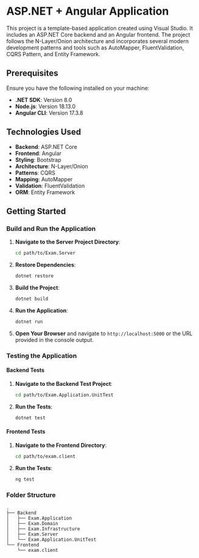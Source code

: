 # ASP.NET + Angular Application

This project is a template-based application created using Visual Studio. It includes an ASP.NET Core backend and an Angular frontend. The project follows the N-Layer/Onion architecture and incorporates several modern development patterns and tools such as AutoMapper, FluentValidation, CQRS Pattern, and Entity Framework.

## Prerequisites

Ensure you have the following installed on your machine:

- **.NET SDK**: Version 8.0
- **Node.js**: Version 18.13.0
- **Angular CLI**: Version 17.3.8

## Technologies Used

- **Backend**: ASP.NET Core
- **Frontend**: Angular
- **Styling**: Bootstrap
- **Architecture**: N-Layer/Onion
- **Patterns**: CQRS
- **Mapping**: AutoMapper
- **Validation**: FluentValidation
- **ORM**: Entity Framework

## Getting Started

### Build and Run the Application

1. **Navigate to the Server Project Directory**:
    ```bash
    cd path/to/Exam.Server
    ```

2. **Restore Dependencies**:
    ```bash
    dotnet restore
    ```

3. **Build the Project**:
    ```bash
    dotnet build
    ```

4. **Run the Application**:
    ```bash
    dotnet run
    ```

5. **Open Your Browser** and navigate to `http://localhost:5000` or the URL provided in the console output.

### Testing the Application

#### Backend Tests

1. **Navigate to the Backend Test Project**:
    ```bash
    cd path/to/Exam.Application.UnitTest
    ```

2. **Run the Tests**:
    ```bash
    dotnet test
    ```

#### Frontend Tests

1. **Navigate to the Frontend Directory**:
    ```bash
    cd path/to/exam.client
    ```

2. **Run the Tests**:
    ```bash
    ng test
    ```

### Folder Structure

```plaintext
.
├── Backend
│   ├── Exam.Application
│   ├── Exam.Domain
│   ├── Exam.Infrastructure
│   ├── Exam.Server
│   └── Exam.Application.UnitTest
└── Frontend
    └── exam.client
